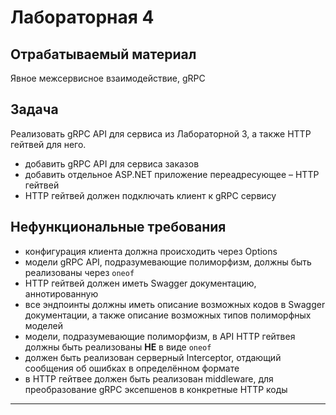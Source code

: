 # Лабораторная 4

## Отрабатываемый материал

Явное межсервисное взаимодействие, gRPC

## Задача

Реализовать gRPC API для сервиса из Лабораторной 3, а также HTTP гейтвей для него.

- добавить gRPC API для сервиса заказов
- добавить отдельное ASP.NET приложение переадресующее – HTTP гейтвей
- HTTP гейтвей должен подключать клиент к gRPC сервису

## Нефункциональные требования

- конфигурация клиента должна происходить через Options
- модели gRPC API, подразумевающие полиморфизм, должны быть реализованы через `oneof`
- HTTP гейтвей должен иметь Swagger документацию, аннотированную
- все эндпоинты должны иметь описание возможных кодов в Swagger документации, а также описание возможных типов
  полиморфных моделей
- модели, подразумевающие полиморфизм, в API HTTP гейтвея должны быть реализованы **НЕ** в виде `oneof`
- должен быть реализован серверный Interceptor, отдающий сообщения об ошибках в определённом формате
- в HTTP гейтвее должен быть реализован middleware, для преобразование gRPC эксепшенов в конкретные HTTP коды

---